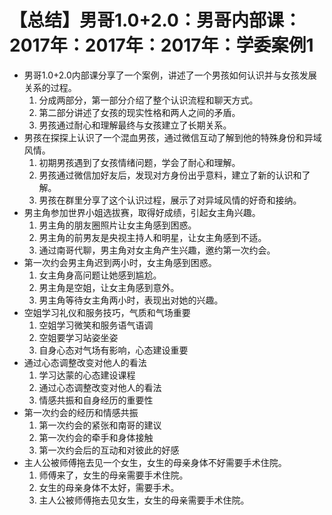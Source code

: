 # 【总结】男哥1.0+2.0：男哥内部课：2017年：2017年：2017年：学委案例1

-   男哥1.0+2.0内部课分享了一个案例，讲述了一个男孩如何认识并与女孩发展关系的过程。
    1.  分成两部分，第一部分介绍了整个认识流程和聊天方式。
    2.  第二部分讲述了女孩的现实性格和两人之间的矛盾。
    3.  男孩通过耐心和理解最终与女孩建立了长期关系。
-   男孩在探探上认识了一个混血男孩，通过微信互动了解到他的特殊身份和异域风情。
    1.  初期男孩遇到了女孩情绪问题，学会了耐心和理解。
    2.  男孩通过微信加好友后，发现对方身份出乎意料，建立了新的认识和了解。
    3.  男孩在群里分享了这个认识过程，展示了对异域风情的好奇和接纳。
-   男主角参加世界小姐选拔赛，取得好成绩，引起女主角兴趣。
    1.  男主角的朋友圈照片让女主角感到困惑。
    2.  男主角的前男友是央视主持人和明星，让女主角感到不适。
    3.  通过南哥代聊，男主角对女主角产生兴趣，邀约第一次约会。
-   第一次约会男主角迟到两小时，女主角感到困惑。
    1.  女主角身高问题让她感到尴尬。
    2.  男主角是空姐，让女主角感到意外。
    3.  男主角等待女主角两小时，表现出对她的兴趣。
-   空姐学习礼仪和服务技巧，气质和气场重要
    1.  空姐学习微笑和服务语气语调
    2.  空姐要学习站姿坐姿
    3.  自身心态对气场有影响，心态建设重要
-   通过心态调整改变对他人的看法
    1.  学习达蒙的心态建设课程
    2.  通过心态调整改变对他人的看法
    3.  情感共振和自身经历的重要性
-   第一次约会的经历和情感共振
    1.  第一次约会的紧张和南哥的建议
    2.  第一次约会的牵手和身体接触
    3.  第一次约会后的互动和对彼此的好感
-   主人公被师傅拖去见一个女生，女生的母亲身体不好需要手术住院。
    1.  师傅来了，女生的母亲需要手术住院。
    2.  女生的母亲身体不太好，需要手术。
    3.  主人公被师傅拖去见女生，女生的母亲需要手术住院。